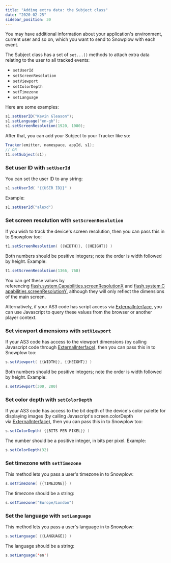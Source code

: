 ```yaml
---
title: "Adding extra data: the Subject class"
date: "2020-02-25"
sidebar_position: 30
---
```


You may have additional information about your application's environment, current user and so on, which you want to send to Snowplow with each event.

The Subject class has a set of `set...()` methods to attach extra data relating to the user to all tracked events:

- `setUserId`
- `setScreenResolution`
- `setViewport`
- `setColorDepth`
- `setTimezone`
- `setLanguage`

Here are some examples:

```java
s1.setUserID("Kevin Gleason");
s1.setLanguage("en-gb");
s1.setScreenResolution(1920, 1080);
```

After that, you can add your Subject to your Tracker like so:

```java
Tracker(emitter, namespace, appId, s1);
// OR
t1.setSubject(s1);
```

### Set user ID with `setUserId`

You can set the user ID to any string:

```java
s1.setUserId( "{{USER ID}}" )
```

Example:

```java
s1.setUserId("alexd")
```

### Set screen resolution with `setScreenResolution`

If you wish to track the device's screen resolution, then you can pass this in to Snowplow too:

```java
t1.setScreenResolution( {{WIDTH}}, {{HEIGHT}} )
```

Both numbers should be positive integers; note the order is width followed by height. Example:

```java
t1.setScreenResolution(1366, 768)
```

You can get these values by referencing [flash.system.Capabilities.screenResolutionX](http://help.adobe.com/en_US/FlashPlatform/reference/actionscript/3/flash/system/Capabilities.html#screenResolutionX) and [flash.system.Capabilities.screenResolutionY](http://help.adobe.com/en_US/FlashPlatform/reference/actionscript/3/flash/system/Capabilities.html#screenResolutionY), although they will only reflect the dimensions of the main screen.

Alternatively, if your AS3 code has script access via [ExternalInterface](http://help.adobe.com/en_US/FlashPlatform/reference/actionscript/3/flash/external/ExternalInterface.html), you can use Javascript to query these values from the browser or another player context.

### Set viewport dimensions with `setViewport`

If your AS3 code has access to the viewport dimensions (by calling Javascript code through [ExternalInterface](http://help.adobe.com/en_US/FlashPlatform/reference/actionscript/3/flash/external/ExternalInterface.html)), then you can pass this in to Snowplow too:

```java
s.setViewport( {{WIDTH}}, {{HEIGHT}} )
```

Both numbers should be positive integers; note the order is width followed by height. Example:

```java
s.setViewport(300, 200)
```

### Set color depth with `setColorDepth`

If your AS3 code has access to the bit depth of the device's color palette for displaying images (by calling Javascript's screen.colorDepth via [ExternalInterface](http://help.adobe.com/en_US/FlashPlatform/reference/actionscript/3/flash/external/ExternalInterface.html)), then you can pass this in to Snowplow too:

```java
s.setColorDepth( {{BITS PER PIXEL}} )
```

The number should be a positive integer, in bits per pixel. Example:

```java
s.setColorDepth(32)
```

### Set timezone with `setTimezone`

This method lets you pass a user's timezone in to Snowplow:

```java
s.setTimezone( {{TIMEZONE}} )
```

The timezone should be a string:

```java
s.setTimezone("Europe/London")
```

### Set the language with `setLanguage`

This method lets you pass a user's language in to Snowplow:

```java
s.setLanguage( {{LANGUAGE}} )
```

The language should be a string:

```java
s.setLanguage('en')
```
